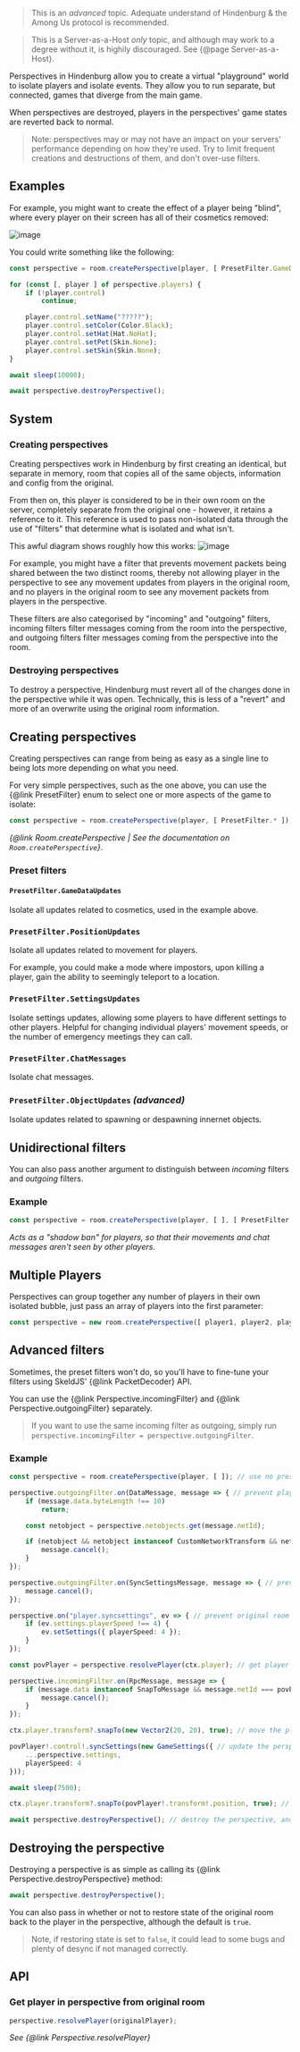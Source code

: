 > This is an _advanced_ topic. Adequate understand of Hindenburg & the Among Us protocol is recommended.

> This is a Server-as-a-Host _only_ topic, and although may work to a degree without it, is highily discouraged. See {@page Server-as-a-Host}.

Perspectives in Hindenburg allow you to create a virtual "playground" world to isolate players and isolate events. They allow you to run separate, but connected, games that diverge from the main game.

When perspectives are destroyed, players in the perspectives' game states are reverted back to normal.

> Note: perspectives may or may not have an impact on your servers' performance depending on how they're used. Try to limit frequent creations and destructions of them, and don't over-use filters.

## Examples
For example, you might want to create the effect of a player being "blind", where every player on their screen has all of their cosmetics removed:

![image](https://user-images.githubusercontent.com/60631511/200016485-055cd8f8-a07d-4cf0-8a18-348f421fe5fd.png)

You could write something like the following:
```ts
const perspective = room.createPerspective(player, [ PresetFilter.GameDataUpdates ]);

for (const [, player ] of perspective.players) {
    if (!player.control)
        continue;

    player.control.setName("?????");
    player.control.setColor(Color.Black);
    player.control.setHat(Hat.NoHat);
    player.control.setPet(Skin.None);
    player.control.setSkin(Skin.None);
}

await sleep(10000);

await perspective.destroyPerspective();
```

## System
### Creating perspectives
Creating perspectives work in Hindenburg by first creating an identical, but separate in memory, room that copies all of the same objects, information and config from the original.

From then on, this player is considered to be in their own room on the server, completely separate from the original one - however, it retains a reference to it. This reference is used to pass non-isolated data through the use of "filters" that determine what is isolated and what isn't.

This awful diagram shows roughly how this works:
![image](https://user-images.githubusercontent.com/60631511/200020038-7ba97b4e-d941-4551-a4ad-954b4e199a28.png)

For example, you might have a filter that prevents movement packets being shared between the two distinct rooms, thereby not allowing player in the perspective to see any movement updates from players in the original room, and no players in the original room to see any movement packets from players in the perspective.

These filters are also categorised by "incoming" and "outgoing" filters, incoming filters filter messages coming from the room into the perspective, and outgoing filters filter messages coming from the perspective into the room.

### Destroying perspectives
To destroy a perspective, Hindenburg must revert all of the changes done in the perspective while it was open. Technically, this is less of a "revert" and more of an overwrite using the original room information.

## Creating perspectives
Creating perspectives can range from being as easy as a single line to being lots more depending on what you need.

For very simple perspectives, such as the one above, you can use the {@link PresetFilter} enum to select one or more aspects of the game to isolate:

```ts
const perspective = room.createPerspective(player, [ PresetFilter.* ]);
```

_{@link Room.createPerspective | See the documentation on `Room.createPerspective`}_.

### Preset filters
#### `PresetFilter.GameDataUpdates`
Isolate all updates related to cosmetics, used in the example above.

### `PresetFilter.PositionUpdates`
Isolate all updates related to movement for players.

For example, you could make a mode where impostors, upon killing a player, gain the ability to seemingly teleport to a location.

### `PresetFilter.SettingsUpdates`
Isolate settings updates, allowing some players to have different settings to other players. Helpful for changing individual players' movement speeds, or the number of emergency meetings they can call.

### `PresetFilter.ChatMessages`
Isolate chat messages.

### `PresetFilter.ObjectUpdates` _(advanced)_
Isolate updates related to spawning or despawning innernet objects.

## Unidirectional filters
You can also pass another argument to distinguish between _incoming_ filters and _outgoing_ filters.

### Example
```ts
const perspective = room.createPerspective(player, [ ], [ PresetFilter.PositionUpdates, PresetFilter.ChatMessages ]);
```
_Acts as a "shadow ban" for players, so that their movements and chat messages aren't seen by other players._

## Multiple Players
Perspectives can group together any number of players in their own isolated bubble, just pass an array of players into the first parameter:

```ts
const perspective = new room.createPerspective([ player1, player2, player3 ], [ ...filters ]);
```

## Advanced filters
Sometimes, the preset filters won't do, so you'll have to fine-tune your filters using SkeldJS' {@link PacketDecoder} API.

You can use the {@link Perspective.incomingFilter} and {@link Perspective.outgoingFilter} separately.

> If you want to use  the same incoming filter as outgoing, simply run `perspective.incomingFilter = perspective.outgoingFilter`.

### Example
```ts
const perspective = room.createPerspective(player, [ ]); // use no preset filters

perspective.outgoingFilter.on(DataMessage, message => { // prevent players in original room see movement from the player in the perspective
    if (message.data.byteLength !== 10)
        return;

    const netobject = perspective.netobjects.get(message.netId);

    if (netobject && netobject instanceof CustomNetworkTransform && netobject.ownerId === ctx.player.clientId) {
        message.cancel();
    }
});

perspective.outgoingFilter.on(SyncSettingsMessage, message => { // prevent player speed from affecting the original room
    message.cancel();
});

perspective.on("player.syncsettings", ev => { // prevent original room from overriding player speed
    if (ev.settings.playerSpeed !== 4) {
        ev.setSettings({ playerSpeed: 4 });
    }
});

const povPlayer = perspective.resolvePlayer(ctx.player); // get player object in the perspective

perspective.incomingFilter.on(RpcMessage, message => {
    if (message.data instanceof SnapToMessage && message.netId === povPlayer!.transform!.netId) { // don't let player in perspective see that they've been moved far away
        message.cancel();
    }
});

ctx.player.transform?.snapTo(new Vector2(20, 20), true); // move the player far away for the players in the original room

povPlayer!.control!.syncSettings(new GameSettings({ // update the perspective's player speed
    ...perspective.settings,
    playerSpeed: 4
}));

await sleep(7500);

ctx.player.transform?.snapTo(povPlayer!.transform!.position, true); // move the player to their new spot on the original room

await perspective.destroyPerspective(); // destroy the perspective, and "move" the player back to the original room
```

## Destroying the perspective
Destroying a perspective is as simple as calling its {@link Perspective.destroyPerspective} method:
```ts
await perspective.destroyPerspective();
```

You can also pass in whether or not to restore state of the original room back to the player in the perspective, although the default is `true`.

> Note, if restoring state is set to `false`, it could lead to some bugs and plenty of desync if not managed correctly.

## API
### Get player in perspective from original room
```ts
perspective.resolvePlayer(originalPlayer);
```
_See {@link Perspective.resolvePlayer}_
